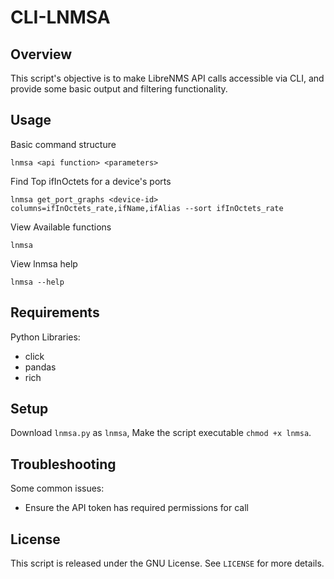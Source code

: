 # CLI-LNMSA

## Overview

This script's objective is to make LibreNMS API calls accessible via CLI, and provide some basic output and filtering functionality.

## Usage

Basic command structure
```
lnmsa <api function> <parameters>
```

Find Top ifInOctets for a device's ports
```
lnmsa get_port_graphs <device-id> columns=ifInOctets_rate,ifName,ifAlias --sort ifInOctets_rate
```
View Available functions
```
lnmsa
```
View lnmsa help
```
lnmsa --help
```

## Requirements
Python Libraries:
- click
- pandas
- rich


## Setup

Download `lnmsa.py` as `lnmsa`, Make the script executable `chmod +x lnmsa`.

## Troubleshooting

Some common issues:

- Ensure the API token has required permissions for call

## License

This script is released under the GNU License. See `LICENSE` for more details.
